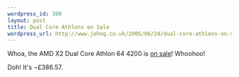 ```yaml
--- 
wordpress_id: 389
layout: post
title: Dual Core Athlons on Sale
wordpress_url: http://www.johng.co.uk/2005/06/24/dual-core-athlons-on-sale/
---
```

Whoa, the AMD X2 Dual Core Athlon 64 4200 is <a href="http://www.novatech.co.uk/novatech/specpage.html?AMD-X242">on sale</a>! Whoohoo!

Doh! It's ¬£386.57.
